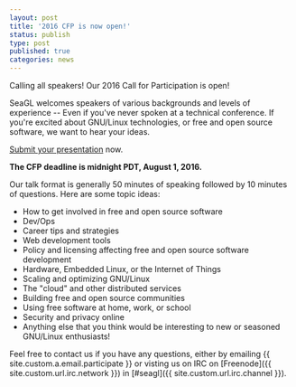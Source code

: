 ```yaml
---
layout: post
title: '2016 CFP is now open!'
status: publish
type: post
published: true
categories: news
---
```


Calling all speakers! Our 2016 Call for Participation is open!

SeaGL welcomes speakers of various backgrounds and levels of experience -- Even
if you've never spoken at a technical conference. If you're excited about
GNU/Linux technologies, or free and open source software, we want to hear your 
ideas.

[Submit your
presentation](https://osem.seagl.org/conference/seagl2016/program/proposal/new)
now.

**The CFP deadline is midnight PDT, August 1, 2016.** 

Our talk format is generally 50 minutes of speaking followed by 10 minutes of
questions. Here are some topic ideas:

* How to get involved in free and open source software
* Dev/Ops
* Career tips and strategies
* Web development tools 
* Policy and licensing affecting free and open source software development
* Hardware, Embedded Linux, or the Internet of Things
* Scaling and optimizing GNU/Linux 
* The "cloud" and other distributed services
* Building free and open source communities
* Using free software at home, work, or school
* Security and privacy online 
* Anything else that you think would be interesting to new or seasoned GNU/Linux enthusiasts!

Feel free to contact us if you have any questions, either by
emailing {{ site.custom.a.email.participate }}
or visting us on IRC on
[Freenode]({{ site.custom.url.irc.network }}) in
[#seagl]({{ site.custom.url.irc.channel }}). 
